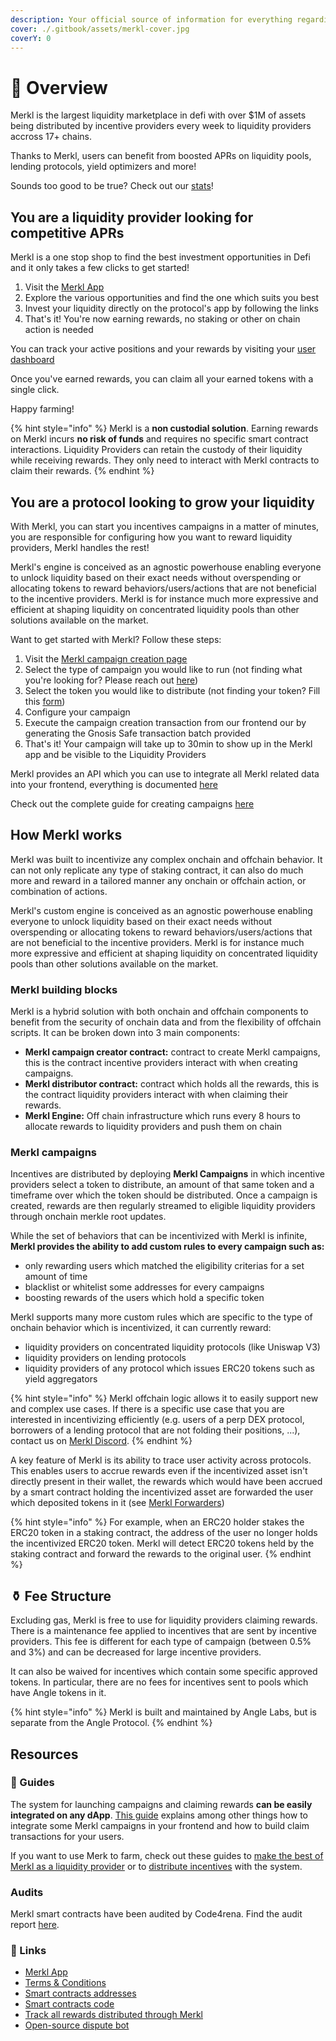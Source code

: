 ```yaml
---
description: Your official source of information for everything regarding the Merkl platform.
cover: ./.gitbook/assets/merkl-cover.jpg
coverY: 0
---
```


# 🥨 Overview

Merkl is the largest liquidity marketplace in defi with over $1M of assets being distributed by incentive providers every week to liquidity providers accross 17+ chains.

Thanks to Merkl, users can benefit from boosted APRs on liquidity pools, lending protocols, yield optimizers and more!

Sounds too good to be true? Check out our [stats](https://app.merkl.xyz/stats)!

## You are a liquidity provider looking for competitive APRs

Merkl is a one stop shop to find the best investment opportunities in Defi and it only takes a few clicks to get started!

1. Visit the [Merkl App](https://app.merkl.xyz/)
2. Explore the various opportunities and find the one which suits you best
3. Invest your liquidity directly on the protocol's app by following the links
4. That's it! You're now earning rewards, no staking or other on chain action is needed

You can track your active positions and your rewards by visiting your [user dashboard](https://beta.merkl.xyz/user/)

Once you've earned rewards, you can claim all your earned tokens with a single click.

Happy farming!

{% hint style="info" %}
Merkl is a **non custodial solution**. Earning rewards on Merkl incurs **no risk of funds** and requires no specific smart contract interactions. Liquidity Providers can retain the custody of their liquidity while receiving rewards. They only need to interact with Merkl contracts to claim their rewards.
{% endhint %}

## You are a protocol looking to grow your liquidity

With Merkl, you can start you incentives campaigns in a matter of minutes, you are responsible for configuring how you want to reward liquidity providers, Merkl handles the rest!

Merkl's engine is conceived as an agnostic powerhouse enabling everyone to unlock liquidity based on their exact needs without overspending or allocating tokens to reward behaviors/users/actions that are not beneficial to the incentive providers. Merkl is for instance much more expressive and efficient at shaping liquidity on concentrated liquidity pools than other solutions available on the market.

Want to get started with Merkl? Follow these steps:

1. Visit the [Merkl campaign creation page](https://app.merkl.xyz/create)
2. Select the type of campaign you would like to run (not finding what you're looking for? Please reach out [here]())
3. Select the token you would like to distribute (not finding your token? Fill this [form](https://tally.so/forms/3y2bqx))
4. Configure your campaign
5. Execute the campaign creation transaction from our frontend our by generating the Gnosis Safe transaction batch provided
6. That's it! Your campaign will take up to 30min to show up in the Merkl app and be visible to the Liquidity Providers

Merkl provides an API which you can use to integrate all Merkl related data into your frontend, everything is documented [here](distribute/integrate/integration-guide.md)

Check out the complete guide for creating campaigns [here](./distribute/README.md)

## How Merkl works

Merkl was built to incentivize any complex onchain and offchain behavior. It can not only replicate any type of staking contract, it can also do much more and reward in a tailored manner any onchain or offchain action, or combination of actions.

Merkl's custom engine is conceived as an agnostic powerhouse enabling everyone to unlock liquidity based on their exact needs without overspending or allocating tokens to reward behaviors/users/actions that are not beneficial to the incentive providers. Merkl is for instance much more expressive and efficient at shaping liquidity on concentrated liquidity pools than other solutions available on the market.

### Merkl building blocks

Merkl is a hybrid solution with both onchain and offchain components to benefit from the security of onchain data and from the flexibility of offchain scripts. It can be broken down into 3 main components:

- **Merkl campaign creator contract:** contract to create Merkl campaigns, this is the contract incentive providers interact with when creating campaigns.
- **Merkl distributor contract:** contract which holds all the rewards, this is the contract liquidity providers interact with when claiming their rewards.
- **Merkl Engine:** Off chain infrastructure which runs every 8 hours to allocate rewards to liquidity providers and push them on chain

### Merkl campaigns

Incentives are distributed by deploying **Merkl Campaigns** in which incentive providers select a token to distribute, an amount of that same token and a timeframe over which the token should be distributed. Once a campaign is created, rewards are then regularly streamed to eligible liquidity providers through onchain merkle root updates.

While the set of behaviors that can be incentivized with Merkl is infinite, **Merkl provides the ability to add custom rules to every campaign such as:**

- only rewarding users which matched the eligibility criterias for a set amount of time
- blacklist or whitelist some addresses for every campaigns
- boosting rewards of the users which hold a specific token

Merkl supports many more custom rules which are specific to the type of onchain behavior which is incentivized, it can currently reward:

- liquidity providers on concentrated liquidity protocols (like Uniswap V3)
- liquidity providers on lending protocols
- liquidity providers of any protocol which issues ERC20 tokens such as yield aggregators

{% hint style="info" %}
Merkl offchain logic allows it to easily support new and complex use cases. If there is a specific use case that you are interested in incentivizing efficiently (e.g. users of a perp DEX protocol, borrowers of a lending protocol that are not folding their positions, ...), contact us on [Merkl Discord](https://discord.gg/jnYfrGxDbe).
{% endhint %}

A key feature of Merkl is its ability to trace user activity across protocols. This enables users to accrue rewards even if the incentivized asset isn't directly present in their wallet, the rewards which would have been accrued by a smart contract holding the incentivized asset are forwarded the user which deposited tokens in it (see [Merkl Forwarders](merkl-mechanism#merkl-forwarders))

{% hint style="info" %}
For example, when an ERC20 holder stakes the ERC20 token in a staking contract, the address of the user no longer holds the incentivized ERC20 token. Merkl will detect ERC20 tokens held by the staking contract and forward the rewards to the original user.
{% endhint %}

## ⚱️ Fee Structure

Excluding gas, Merkl is free to use for liquidity providers claiming rewards. There is a maintenance fee applied to incentives that are sent by incentive providers. This fee is different for each type of campaign (between 0.5% and 3%) and can be decreased for large incentive providers.

It can also be waived for incentives which contain some specific approved tokens. In particular, there are no fees for incentives sent to pools which have Angle tokens in it.

{% hint style="info" %}
Merkl is built and maintained by Angle Labs, but is separate from the Angle Protocol.
{% endhint %}

## Resources

### 📖 Guides

The system for launching campaigns and claiming rewards **can be easily integrated on any dApp**. [This guide](./distribute/integrate/integration-guide.md) explains among other things how to integrate some Merkl campaigns in your frontend and how to build claim transactions for your users.

If you want to use Merk to farm, check out these guides to [make the best of Merkl as a liquidity provider](./earn/README.md) or to [distribute incentives](./distribute/README.md) with the system.

### Audits

Merkl smart contracts have been audited by Code4rena. Find the audit report [here](https://code4rena.com/reports/2023-06-angle).

### 🔗 Links

- [Merkl App](https://app.merkl.xyz)
- [Terms & Conditions](./distribute/incentivizor-tc.md)
- [Smart contracts addresses](./addresses.md)
- [Smart contracts code](https://github.com/AngleProtocol/merkl-contracts)
- [Track all rewards distributed through Merkl](https://rewards.merkl.xyz/)
- [Open-source dispute bot](https://github.com/AngleProtocol/merkl-dispute)
